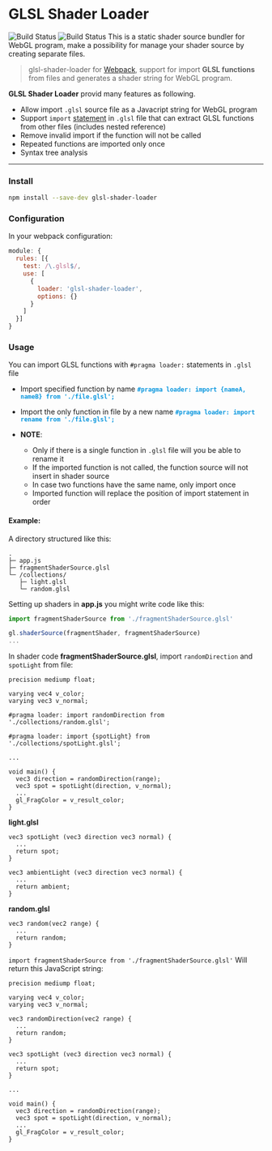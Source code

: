 # GLSL Shader Loader
![Build Status](https://travis-ci.org/migalooo/glsl-shader-loader.svg?branch=master) ![Build Status](https://img.shields.io/badge/node-%3E%3D%20v6.0.0-blue.svg)
This is a static shader source bundler for WebGL program, make a possibility for manage your shader source by creating separate files.
> glsl-shader-loader for [Webpack](https://webpack.js.org/concepts/), support for import **GLSL functions** from files and generates a shader string for WebGL program.

**GLSL Shader Loader** provid many features as following.
- Allow import `.glsl` source file as a Javacript string for WebGL program 
- Support `import` [statement](#usage) in `.glsl` file that can extract GLSL functions from other files (includes nested reference)
- Remove invalid import if the function will not be called 
- Repeated functions are imported only once
- Syntax tree analysis

---

### Install
```bash
npm install --save-dev glsl-shader-loader
```

### Configuration
In your webpack configuration:
```js
module: {
  rules: [{
    test: /\.glsl$/,
    use: [
      { 
        loader: 'glsl-shader-loader',
        options: {}  
      }
    ]
  }]
}
```

### Usage
You can import GLSL functions with `#pragma loader:` statements in `.glsl` file
- Import specified function by name
  <span style="color:#0996de;font-weight:600;">`#pragma loader: import {nameA, nameB} from './file.glsl';`</span>

- Import the only function in file by a new name
  <span style="color:#0996de;font-weight:600;">`#pragma loader: import rename from './file.glsl';`</span>

- **NOTE**:
  - Only if there is a single function in `.glsl` file will you be able to rename it 
  - If the imported function is not called, the function source will not insert in shader source
  - In case two functions have the same name, only import once
  - Imported function will replace the position of import statement in order

#### Example:

A directory structured like this:
```
.
├─ app.js 
├─ fragmentShaderSource.glsl 
└─ /collections/
   ├─ light.glsl 
   └─ random.glsl
```

Setting up shaders in **app.js** you might write code like this:
```js
import fragmentShaderSource from './fragmentShaderSource.glsl'

gl.shaderSource(fragmentShader, fragmentShaderSource)
...
```


In shader code **fragmentShaderSource.glsl**, import `randomDirection` and `spotLight` from file:
```
precision mediump float;

varying vec4 v_color;
varying vec3 v_normal;

#pragma loader: import randomDirection from './collections/random.glsl';

#pragma loader: import {spotLight} from './collections/spotLight.glsl';

...

void main() {
  vec3 direction = randomDirection(range);
  vec3 spot = spotLight(direction, v_normal);
  ...
  gl_FragColor = v_result_color;
}
```

**light.glsl**
```
vec3 spotLight (vec3 direction vec3 normal) {
  ...
  return spot;
}

vec3 ambientLight (vec3 direction vec3 normal) {
  ...
  return ambient;
}
```

**random.glsl**
```
vec3 random(vec2 range) {
  ...
  return random;
}
```

`import fragmentShaderSource from './fragmentShaderSource.glsl'` Will return this JavaScript string:
```
precision mediump float;

varying vec4 v_color;
varying vec3 v_normal;

vec3 randomDirection(vec2 range) {
  ...
  return random;
}

vec3 spotLight (vec3 direction vec3 normal) {
  ...
  return spot;
}

...

void main() {
  vec3 direction = randomDirection(range);
  vec3 spot = spotLight(direction, v_normal);
  ...
  gl_FragColor = v_result_color;
}

```
